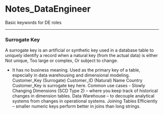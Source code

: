 # Notes_DataEngineer
Basic keywords for DE roles

------------------------------------------------------------------------------------------------------------------------------------------------------------------

### **Surrogate Key**

A surrogate key is an artificial or synthetic key used in a database table to uniquely identify a record when a natural key (from the actual data) is either Not unique, Too large or complex, Or subject to change. 
- It has no business meaning. Used as the primary key of a table, especially in data warehousing and dimensional modeling.
Customer_Key (Surrogate)	Customer_ID (Natural)	Name	Country
Customer_Key is surrogate key here.
Common use cases - Slowly Changing Dimensions (SCD Type 2) – where you keep track of historical changes in dimension tables. Data Warehouse – to decouple analytical systems from changes in operational systems.
Joining Tables Efficiently – smaller numeric keys perform better in joins than long strings.
